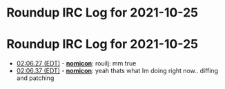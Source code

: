 # Roundup IRC Log for 2021-10-25 #
# Roundup IRC Log for 2021-10-25
* <a href="#02:06.27" id="02:06.27">02:06.27 (EDT)</a> - __[nomicon](https://github.com/nomicon)__: rouilj: mm true
* <a href="#02:06.37" id="02:06.37">02:06.37 (EDT)</a> - __[nomicon](https://github.com/nomicon)__: yeah thats what Im doing right now.. diffing and patching
